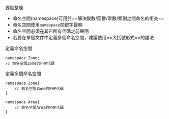 要點整理
- 命名空間(namespace)可用於==解決變數/函數/常數/類別之間命名的衝突==
- 命名空間使用`namespace`關鍵字聲明
- 命名空間必須在其它所有代碼之前聲明
- 若要在單個文件中定義多個命名空間，建議使用==大括號形式==的語法

定義命名空間
```
namespace Zone;
// 命名空間Zone的PHP代碼
```

定義多個命名空間
```
namespace Zone{
	// 命名空間Zone的PHP代碼
}

namespace Area{
	// 命名空間Area的PHP代碼
}
```